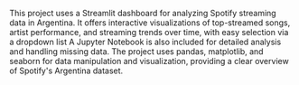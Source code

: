This project uses a Streamlit dashboard for analyzing Spotify streaming data in Argentina. It offers interactive visualizations of top-streamed songs, artist performance, and streaming trends over time, with easy selection via a dropdown list A Jupyter Notebook is also included for detailed analysis and handling missing data. The project uses pandas, matplotlib, and seaborn for data manipulation and visualization, providing a clear overview of Spotify's Argentina dataset.
